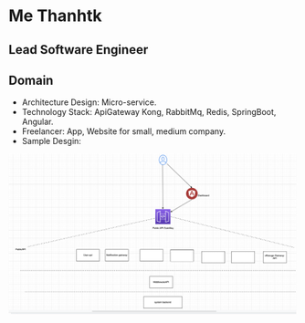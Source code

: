 # Me Thanhtk

## Lead Software Engineer



## Domain

* Architecture Design: Micro-service.
* Technology Stack: ApiGateway Kong, RabbitMq, Redis, SpringBoot, Angular.
* Freelancer: App, Website for small, medium company.
* Sample Desgin:


![alt text](https://github.com/eveknow/me/blob/main/SampleDesign.png?raw=true)


